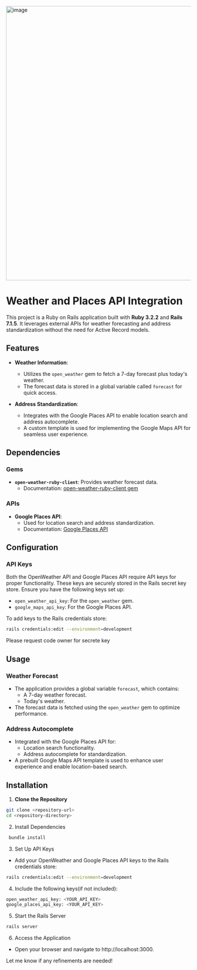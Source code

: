 <img width="746" alt="image" src="https://github.com/user-attachments/assets/039d2bbb-005a-45c1-a0fa-f16b9cc1617a">


# Weather and Places API Integration

This project is a Ruby on Rails application built with **Ruby 3.2.2** and **Rails 7.1.5**. It leverages external APIs for weather forecasting and address standardization without the need for Active Record models.

## Features

- **Weather Information**: 
  - Utilizes the `open_weather` gem to fetch a 7-day forecast plus today's weather.
  - The forecast data is stored in a global variable called `forecast` for quick access.

- **Address Standardization**:
  - Integrates with the Google Places API to enable location search and address autocomplete.
  - A custom template is used for implementing the Google Maps API for seamless user experience.

## Dependencies

### Gems
- **`open-weather-ruby-client`**: Provides weather forecast data.
  - Documentation: [open-weather-ruby-client gem](https://github.com/dblock/open-weather-ruby-client)

### APIs
- **Google Places API**:
  - Used for location search and address standardization.
  - Documentation: [Google Places API](https://developers.google.com/maps/documentation/places)

## Configuration

### API Keys
Both the OpenWeather API and Google Places API require API keys for proper functionality. These keys are securely stored in the Rails secret key store. Ensure you have the following keys set up:

- `open_weather_api_key`: For the `open_weather` gem.
- `google_maps_api_key`: For the Google Places API.

To add keys to the Rails credentials store:
```bash
rails credentials:edit --environment=development
```
Please request code owner for secrete key

## Usage

### Weather Forecast
- The application provides a global variable `forecast`, which contains:
  - A 7-day weather forecast.
  - Today's weather.
- The forecast data is fetched using the `open_weather` gem to optimize performance.

### Address Autocomplete
- Integrated with the Google Places API for:
  - Location search functionality.
  - Address autocomplete for standardization.
- A prebuilt Google Maps API template is used to enhance user experience and enable location-based search.

## Installation

1. **Clone the Repository**
  ```bash
  git clone <repository-url>
  cd <repository-directory>
  ```
2. Install Dependencies
  ```bash
   bundle install
  ```
3. Set Up API Keys
  - Add your OpenWeather and Google Places API keys to the Rails credentials store:
  ```bash
  rails credentials:edit --environment=development
  ```
4. Include the following keys(if not included):
  ```bash
  open_weather_api_key: <YOUR_API_KEY>
  google_places_api_key: <YOUR_API_KEY>
  ```
5. Start the Rails Server
  ```bash
  rails server
  ```
6. Access the Application
  - Open your browser and navigate to http://localhost:3000.

Let me know if any refinements are needed!


  

